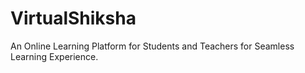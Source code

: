 # VirtualShiksha
An Online Learning Platform for Students and Teachers for Seamless Learning Experience.
